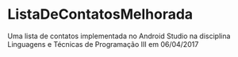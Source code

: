 # ListaDeContatosMelhorada
Uma lista de contatos implementada no Android Studio na disciplina Linguagens e Técnicas de Programação III em 06/04/2017
